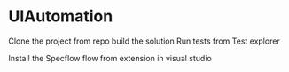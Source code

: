 # UIAutomation

Clone the project from repo
build the solution
Run tests from Test explorer 

Install the Specflow flow from extension in visual studio 
